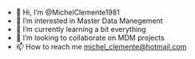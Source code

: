 - 👋 Hi, I’m @MichelClemente1981
- 👀 I’m interested in Master Data Manegement 
- 🌱 I’m currently learning a bit everything
- 💞️ I’m looking to collaborate on MDM projects
- 📫 How to reach me michel_clemente@hotmail.com

<!---
MichelClemente1981/MichelClemente1981 is a ✨ special ✨ repository because its `README.md` (this file) appears on your GitHub profile.
You can click the Preview link to take a look at your changes.
--->
